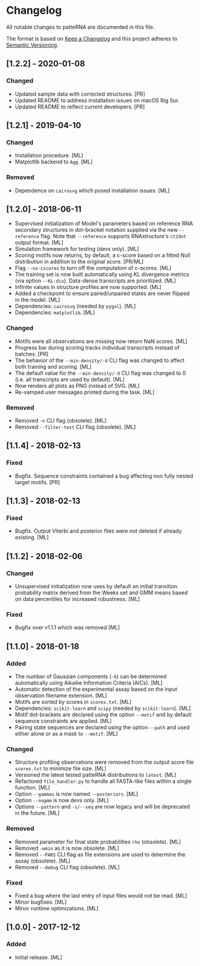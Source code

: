 # Changelog
All notable changes to patteRNA are documented in this file.

The format is based on [Keep a Changelog](http://keepachangelog.com/en/1.0.0/) and this project adheres to [Semantic Versioning](http://semver.org/spec/v2.0.0.html).

<!-- #Unreleased -->
## [1.2.2] - 2020-01-08
### Changed
- Updated sample data with corrected structures. [PR]
- Updated README to address installation issues on macOS Big Sur.
- Updated README to reflect current developers. [PR]

## [1.2.1] - 2019-04-10
### Changed
- Installation procedure. [ML]
- Matplotlib backend to `Agg`. [ML]

### Removed
- Dependence on `cairosvg` which posed installation issues. [ML]

## [1.2.0] - 2018-06-11
- Supervised initialization of Model's parameters based on reference RNA secondary structures in dot-bracket notation supplied via the new `--reference` flag. Note that `--reference` supports RNAstructure's `ct2dot` output format. [ML]
- Simulation framework for testing (devs only). [ML]
- Scoring motifs now returns, by default, a c-score based on a fitted Null distribution in addition to the original score. [PR/ML]
- Flag `--no-cscores` to turn off the computation of c-scores. [ML]
- The training set is now built automatically using KL divergence metrics (via option `--KL-div`). Data-dense transcripts are prioritized. [ML]
- Infinite values in structure profiles are now supported. [ML]
- Added a checkpoint to ensure paired/unpaired states are never flipped in the model. [ML]
- Dependencies: `cairosvg` (needed by `pygal`). [ML]
- Dependencies: `matplotlib`. [ML]

### Changed
- Motifs were all observations are missing now return NaN scores. [ML]
- Progress bar during scoring tracks individual transcripts instead of batches. [PR]
- The behavior of the `--min-density/-d` CLI flag was changed to affect both training and scoring. [ML]
- The default value for the `--min-density/-d` CLI flag was changed to 0 (i.e. all transcripts are used by default). [ML]
- Now renders all plots as PNG instead of SVG. [ML]
- Re-vamped user messages printed during the task. [ML]

### Removed
- Removed `-n` CLI flag (obsolete). [ML]
- Removed `--filter-test` CLI flag (obsolete). [ML]


## [1.1.4] - 2018-02-13
### Fixed
- Bugfix. Sequence constraints contained a bug affecting non fully nested target motifs. [PR]

## [1.1.3] - 2018-02-13
### Fixed
- Bugfix. Output Viterbi and posterior files were not deleted if already existing. [ML]


## [1.1.2] - 2018-02-06
### Changed
- Unsupervised initialization now uses by default an initial transition probability matrix derived from the Weeks set and GMM means based on data percentiles for increased robustness. [ML]

### Fixed
- Bugfix over v1.1.1 which was removed [ML]

## [1.1.0] - 2018-01-18
### Added
- The number of Gaussian components (`-k`) can be determined automatically using Aikaike Information Criteria (AICs). [ML]
- Automatic detection of the experimental assay based on the input observation filename extension. [ML]
- Motifs are sorted by scores in `scores.txt`. [ML]
- Dependencies: `scikit-learn` and `scipy` (needed by `scikit-learn`). [ML]
- Motif dot-brackets are declared using the option `--motif` and by default sequence constraints are applied. [ML]
- Pairing state sequences are declared using the option `--path` and used either alone or as a mask to `--motif`. [ML]

### Changed
- Structure profiling observations were removed from the output score file `scores.txt` to minimize file size. [ML]
- Versioned the latest tested patteRNA distributions to `latest`. [ML]
- Refactored `file_handler.py` to handle all FASTA-like files within a single function. [ML]
- Option `--gammas` is now named `--posteriors`. [ML]
- Option `--nogmm` is now devs only. [ML]
- Options `--pattern` and `-s/--seq` are now legacy and will be deprecated in the future. [ML]

### Removed
- Removed parameter for final state probabilities `rho` (obsolete). [ML]
- Removed `-wmin` as it is now obsolete. [ML]
- Removed `--PARS` CLI flag as file extensions are used to determine the assay (obsolete). [ML]
- Removed `--debug` CLI flag (obsolete). [ML]

### Fixed
- Fixed a bug where the last entry of input files would not be read. [ML]
- Minor bugfixes. [ML]
- Minor runtime optimizations. [ML]

## [1.0.0] - 2017-12-12
### Added
- Initial release. [ML]
